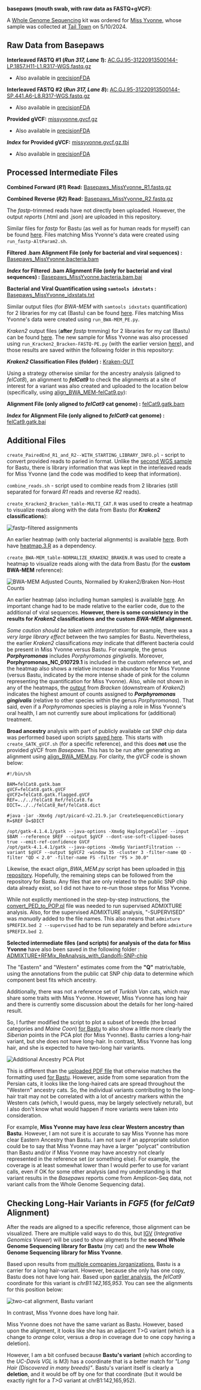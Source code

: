 **basepaws (mouth swab, with raw data as FASTQ+gVCF)**:

A [Whole Genome Sequencing](https://basepaws.com/products/whole-genome-sequencing?variant=41082749976773) kit was ordered for [Miss Yvonne](https://www.petfinder.com/cat/miss-yvonne-71559819/ca/los-angeles/kitten-rescue-ca55/), whose sample was collected at [Tail Town](https://www.tailtowncats.com/) on 5/10/2024.

## Raw Data from Basepaws

**Interleaved FASTQ #1 (*Run 317, Lane 1*):** [AC.GJ.95-31220913500144-LP.1857.H11-L1.R317-WGS.fastq.gz](https://storage.googleapis.com/miss-yvonne-cat-genome/AC.GJ.95-31220913500144-LP.1857.H11-L1.R317-WGS.fastq.gz)
 - Also available in [precisionFDA](https://precision.fda.gov/home/files/file-GqVf1J805PZb38VJK1y69f5Z-2)

**Interleaved FASTQ #2 (*Run 317, Lane 8*):** [AC.GJ.95-31220913500144-SP.441.A6-L8.R317-WGS.fastq.gz](https://storage.googleapis.com/miss-yvonne-cat-genome/AC.GJ.95-31220913500144-SP.441.A6-L8.R317-WGS.fastq.gz)
 - Also available in [precisionFDA](https://precision.fda.gov/home/files/file-GqVbVp80xxvXVk3k5yy8G3yz-2)

**Provided gVCF:** [missyvonne.gvcf.gz](https://storage.googleapis.com/miss-yvonne-cat-genome/missyvonne.gvcf.gz)
 - Also available in [precisionFDA](https://precision.fda.gov/home/files/file-GqVf1f80bfGGXQ31PygFb6jB-2)

***Index* for Provided gVCF:** [missyvonne.gvcf.gz.tbi](https://storage.googleapis.com/miss-yvonne-cat-genome/missyvonne.gvcf.gz.tbi)
 - Also available in [precisionFDA](https://precision.fda.gov/home/files/file-GqVf1f0007qFQ4Kgkgq4BKyy-2)

## Processed Intermediate Files

**Combined Forward (*R1*) Read:** [Basepaws_MissYvonne_R1.fastq.gz](https://storage.googleapis.com/miss-yvonne-cat-genome/Basepaws_MissYvonne_R1.fastq.gz)

**Combined Reverse (*R2*) Read:** [Basepaws_MissYvonne_R2.fastq.gz](https://storage.googleapis.com/miss-yvonne-cat-genome/Basepaws_MissYvonne_R2.fastq.gz)

The *fastp*-trimmed reads have not directly been uploaded.  However, the output *reports* (.html and .json) are uploaded in this repository.

Similar files for *fastp* for Bastu (as well as for human reads for myself) can be found [here](https://github.com/cwarden45/Bastu_Cat_Genome/tree/master/Basepaws_Notes/Reformat_Basepaws_WGS2_and_Combine/fastp_results).  Files matching Miss Yvonne's data were created using `run_fastp-AltParam2.sh`.

**Filtered .bam Alignment File (only for bacterial and viral sequences) :** [Basepaws_MissYvonne.bacteria.bam](https://storage.googleapis.com/miss-yvonne-cat-genome/Basepaws_MissYvonne.bacteria.bam)

***Index* for Filtered .bam Alignment File (only for bacterial and viral sequences) :** [Basepaws_MissYvonne.bacteria.bam.bai](https://storage.googleapis.com/miss-yvonne-cat-genome/Basepaws_MissYvonne.bacteria.bam.bai)

**Bacterial and Viral Quantification using `samtools idxstats` :** [Basepaws_MissYvonne_idxstats.txt](https://storage.googleapis.com/miss-yvonne-cat-genome/Basepaws_MissYvonne_idxstats.txt)

Similar output files (for *BWA-MEM* with `samtools idxstats` quantification) for 2 libraries for my cat (Bastu) can be found [here](https://github.com/cwarden45/Bastu_Cat_Genome/tree/master/Basepaws_Notes/Reformat_Basepaws_WGS2_and_Combine/Additional_Alignments/Extended_Reference-2024).  Files matching Miss Yvonne's data were created using `run_BWA-MEM_PE.py`.

*Kraken2* output files (**after** *fastp* trmming) for 2 libraries for my cat (Bastu) can be found [here](https://github.com/cwarden45/Bastu_Cat_Genome/tree/master/Basepaws_Notes/Reformat_Basepaws_WGS2_and_Combine/fastp_results/Kraken-OUT).  The new sample for Miss Yvonne was also processed using `run_Kracken2_Bracken-FASTQ-PE.py` (with the earlier version [here](https://github.com/cwarden45/Bastu_Cat_Genome/blob/master/Basepaws_Notes/Reformat_Basepaws_WGS2_and_Combine/fastp_results/run_Kracken2_Bracken-FASTQ-PE.py)), and those results are saved within the following folder in this repository:

***Kraken2* Classification Files (folder) :** [Kraken-OUT](https://github.com/cwarden45/MissYvonne_Cat_Genome/tree/main/Kraken-OUT)

Using a strategy otherwise similar for the ancestry analysis (aligned to *felCat8*), an alignment to ***felCat9*** to check the alignments at a site of interest for a variant was also created and uploaded to the location below (specifically, using [align_BWA_MEM-felCat9.py](https://github.com/cwarden45/MissYvonne_Cat_Genome/blob/main/align_BWA_MEM-felCat9.py)):

**Alignment File (only aligned to *felCat9* cat genome) :** [felCat9.gatk.bam](https://storage.googleapis.com/miss-yvonne-cat-genome/felCat9.gatk.bam)

***Index* for Alignment File (only aligned to *felCat9* cat genome) :** [felCat9.gatk.bai](https://storage.googleapis.com/miss-yvonne-cat-genome/felCat9.gatk.bai)

## Additional Files

`create_PairedEnd_R1_and_R2--WITH_STARTING_LIBRARY_INFO.pl` - script to convert provided reads to paried in format.  Unlike the [second WGS sample](https://github.com/cwarden45/Bastu_Cat_Genome/blob/master/Basepaws_Notes/Reformat_Basepaws_WGS2_and_Combine/create_PairedEnd_R1_and_R2.pl) for Bastu, there is library information that was kept in the interleaved reads for Miss Yvonne (and the code was modified to keep that information).

`combine_reads.sh` - script used to combine reads from 2 libraries (still separated for forward *R1* reads and reverse *R2* reads).

`create_Kracken2_Bracken_table-MULTI_CAT.R` was used to create a heatmap to visualize reads along with the data from Bastu (for ***Kraken2* classifications**):

![fastp-filtered assignments](Oral3_FILTERED_Braken_genera-heatmap_quantified-TOP20.PNG "Kraken2 assignments")

An earlier heatmap (with only bacterial alignments) is available [here](https://github.com/cwarden45/Bastu_Cat_Genome/blob/master/Basepaws_Notes/Reformat_Basepaws_WGS2_and_Combine/fastp_results/Oral6SUB3_FILTERED_Braken_genera-heatmap_quantified-TOP20.PNG).  Both have [heatmap.3.R](https://github.com/obigriffith/biostar-tutorials/blob/master/Heatmaps/heatmap.3.R) as a dependency.

`create_BWA-MEM_table-NORMALIZE_KRAKEN2_BRAKEN.R` was used to create a heatmap to visualize reads along with the data from Bastu (for the **custom BWA-MEM** reference):

![BWA-MEM Adjusted Counts, Normalied by Kraken2/Braken Non-Host Counts](n3_Oral_BWA-MEM-heatmap.PNG "BWA-MEM Adjusted Counts, Normalied by Kraken2/Braken Non-Host Counts")

An earlier heatmap (also including human samples) is available [here](https://github.com/cwarden45/Bastu_Cat_Genome/blob/master/Basepaws_Notes/Reformat_Basepaws_WGS2_and_Combine/Additional_Alignments/n6_Oral_Bowtie2-heatmap.PNG).  An important change had to be made relative to the earlier code, due to the additional of viral sequences.  **However, there is some consistency in the results for *Kraken2* classifications and the custom *BWA-MEM* alignment.**

*Some caution should be taken with interpretation*: for example, there was a *very large library effect* between the two samples for Bastu.  Nevertheless, the earlier *Kraken2* classifications *may* indicate that different bacteria could be present in Miss Yvonne versus Bastu.  For example, the genus ***Porphyromonas*** includes *Porphyromonas gingivalis*.  Moreover, **Porphyromonas_NC_010729.1** is included in the custom reference set, and the heatmap also shows a relative increase in abundance for Miss Yvonne (versus Bastu, indicated by the more intense shade of pink for the column representing the quantification for Miss Yvonne).  Also, while not shown in any of the heatmaps, the [output](https://github.com/cwarden45/MissYvonne_Cat_Genome/blob/main/Kraken-OUT/Basepaws_MissYvonne_Kraken2.bracken) from *Bracken* (downstream of *Kraken2*) indicates the highest amount of counts assigned to ***Porphyromonas gingivalis*** (relative to other species within the genus *Porphyromonas*).  That said, even if a *Porphyromonas* species is playing a role in Miss Yvonne's oral health, I am not currently sure about implications for (additional) treatment.

**Broad ancestry** analysis with part of publicly available cat SNP chip data was performed based upon scripts [saved here](https://github.com/cwarden45/Bastu_Cat_Genome/tree/master/Basepaws_Notes/ADMIXTURE%2BRFMix_ReAnalysis_with_Gandolfi-SNP-chip).  This starts with `create_GATK_gVCF.sh` (for a specific reference), and this does **not** use the provided gVCF from *Basepaws*.  This has to be run after generating an alignment using [align_BWA_MEM.py](https://github.com/cwarden45/MissYvonne_Cat_Genome/blob/main/ADMIXTURE_Re-Analysis_with_Gandolfi-SNP-chip/align_BWA_MEM.py).  For clarity, the gVCF code is shown below:

```
#!/bin/sh

BAM=felCat8.gatk.bam
gVCF=felCat8.gatk.gVCF
gVCF2=felCat8.gatk.flagged.gVCF
REF=../../felCat8_Ref/felCat8.fa
DICT=../../felCat8_Ref/felCat8.dict

#java -jar -Xmx6g /opt/picard-v2.21.9.jar CreateSequenceDictionary R=$REF O=$DICT

/opt/gatk-4.1.4.1/gatk --java-options -Xmx6g HaplotypeCaller --input $BAM --reference $REF --output $gVCF --dont-use-soft-clipped-bases true --emit-ref-confidence GVCF
/opt/gatk-4.1.4.1/gatk --java-options -Xmx6g VariantFiltration --variant $gVCF --output $gVCF2 -window 35 -cluster 3 -filter-name QD -filter "QD < 2.0" -filter-name FS -filter "FS > 30.0"
```

Likewise, the exact *align_BWA_MEM.py* script has been uploaded in [this repository](https://github.com/cwarden45/MissYvonne_Cat_Genome/blob/main/align_BWA_MEM.py).  Hopefully, the remaining steps can be followed from the repository for Bastu.  Any files that are only related to the public SNP chip data already exist, so I did not have to re-run those steps for Miss Yvonne.

While not explictly mentioned in the step-by-step instructions, the [convert_PED_to_POP.pl](https://github.com/cwarden45/Bastu_Cat_Genome/blob/master/Basepaws_Notes/ADMIXTURE%2BRFMix_ReAnalysis_with_Gandolfi-SNP-chip/convert_PED_to_POP.pl) file was needed to run supervised ADMIXTURE analysis.  Also, for the supervised ADMIXTURE analysis, "-SUPERVISED" was *manually* added to the file names.  This also means that `admixture $PREFIX.bed 2 --supervised` had to be run separately and before `admixture $PREFIX.bed 2`.


**Selected intermediate files (and scripts) for analysis of the data for Miss Yvonne** have also been saved in the following folder : [ADMIXTURE+RFMix_ReAnalysis_with_Gandolfi-SNP-chip]()

The "Eastern" and "Western" estimates come from the **"Q"** matrix/table, using the annotations from the public cat SNP chip data to determine which component best fits which ancestry.

Additionally, there was not a reference set of *Turkish Van* cats, which may share some traits with Miss Yvonne.  However, Miss Yvonne has long hair and there is currently some discussion about the details for her long-haired result.

So, I further modified the script to plot a subset of breeds (the broad categories and *Maine Coon*) [for Bastu](https://github.com/cwarden45/Bastu_Cat_Genome/blob/master/Basepaws_Notes/ADMIXTURE_Re-Analysis_with_Gandolfi-SNP-chip/PCA_ancestry_3groups-plus-Maine-Coon.png) to also show a little more clearly the *Siberian* points in the PCA plot (for Miss Yvonne).  Bastu carries a long-hair variant, but she does not have long-hair.  In contrast, Miss Yvonne has long hair, and she is expected to have two-long hair variants.

![Additional Ancestry PCA Plot](ADMIXTURE_Re-Analysis_with_Gandolfi-SNP-chip/PCA_ancestry_3groups-plus-Maine-Coon_and_Siberian.png "Add Color for Maine Coon and Siberian Points")

This is different than the [uploaded PDF file](https://github.com/cwarden45/MissYvonne_Cat_Genome/blob/main/ADMIXTURE_Re-Analysis_with_Gandolfi-SNP-chip/raw_basepaws_reanalysis_20k_sites--MissYvonne.pdf) that otherwise matches the formatting used [for Bastu](https://github.com/cwarden45/Bastu_Cat_Genome/blob/master/Basepaws_Notes/ADMIXTURE%2BRFMix_ReAnalysis_with_Gandolfi-SNP-chip/raw_basepaws_reanalysis_20k_sites.pdf).  However, aside from some separation from the Persian cats, it looks like the long-haired cats are spread throughout the "Western" ancestry cats.  So, the individual variants contributing to the long-hair trait may not be correlated with a lot of ancestry markers within the Western cats (which, I would guess, may be largely selectively netural), but I also don't know what would happen if more variants were taken into consideration.

For example, **Miss Yvonne may have *less* clear Western ancestry than Bastu**.  However, I am not sure it is accurate to say Miss Yvonne has more clear Eastern Ancestry than Bastu.  I am not sure if an appropriate solution could be to say that Miss Yvonne may have a larger "polycat" contribution than Bastu and/or if Miss Yvonne may have ancestry not clearly represented in the reference set (or something else).  For example, the coverage is at least somewhat lower than I would perfer to use for variant calls, even if OK for some other analysis (and my understanding is that variant results in the *Basepaws* reports come from Amplicon-Seq data, not variant calls from the Whole Genome Sequencing data).

## Checking Long-Hair Variants in *FGF5* (for *felCat9* Alignment)

After the reads are aligned to a specific reference, those alignment can be visualized.  There are multiple valid ways to do this, but [IGV](https://igv.org/doc/desktop/) (*Integrative Genomics Viewer*) will be used to show aligments for the **second Whole Genome Sequencing library for Bastu** (my cat) and the **new Whole Genome Sequencing library for Miss Yvonne**.

Based upon results from [multiple companies /organizations](https://github.com/cwarden45/Bastu_Cat_Genome), Bastu is a carrier for a long hair-variant.  However, because she only has one copy, Bastu does not have long hair.  Based upon [earlier analysis](https://github.com/cwarden45/Bastu_Cat_Genome/tree/master/Basepaws_Notes/Health_Trait_Markers), the *felCat9* coordinate for this variant is *chrB1:142,165,953*.  You can see the alignments for this position below:

![two-cat alignment, Bastu variant](IGV-M3.PNG "M3 variant visualization")

In contrast, Miss Yvonne does have long hair.

Miss Yvonne does not have the same variant as Bastu.  However, based upon the alignment, it looks like she has an adjacent T>G variant (which is a change to *orange* color, versus a drop in coverage due to one copy having a deletion).

However, I am a bit confused because **Bastu's variant** (which according to the *UC-Davis VGL* is *M3*) has a coordinate that is a better match for *"Long Hair (Discovered in many breeds)"*.  Bastu's variant itself is clearly a **deletion**, and it would be off by one for that coordinate (but it would be exactly right for a *T>G* variant at chrB1:142,165,952).

